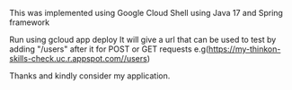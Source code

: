 This was implemented using Google Cloud Shell using Java 17 and Spring framework

Run using gcloud app deploy
It will give a url that can be used to test by adding "/users" after it for POST or GET requests e.g(https://my-thinkon-skills-check.uc.r.appspot.com//users)

Thanks and kindly consider my application. 